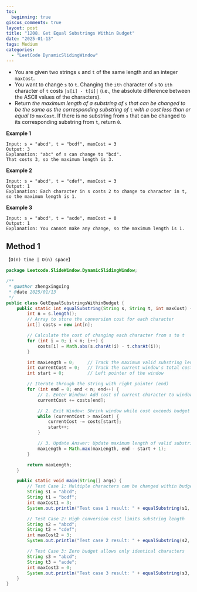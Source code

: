 ```yaml
---
toc:
  beginning: true
giscus_comments: true
layout: post
title: "1208. Get Equal Substrings Within Budget"
date: "2025-01-13"
tags: Medium
categories:
  - "LeetCode DynamicSlidingWindow"
---
```



- You are given two strings `s` and `t` of the same length and an integer `maxCost`.
- You want to change `s` to `t`. Changing the `ith` character of `s` to `ith` character of `t` costs `|s[i] - t[i]|` (i.e., the absolute difference between the ASCII values of the characters).
- Return *the maximum length of a substring of* `s` *that can be changed to be the same as the corresponding substring of* `t` *with a cost less than or equal to* `maxCost`. If there is no substring from `s` that can be changed to its corresponding substring from `t`, return `0`.

**Example 1**

```
Input: s = "abcd", t = "bcdf", maxCost = 3
Output: 3
Explanation: "abc" of s can change to "bcd".
That costs 3, so the maximum length is 3.
```

**Example 2**

```
Input: s = "abcd", t = "cdef", maxCost = 3
Output: 1
Explanation: Each character in s costs 2 to change to character in t,  so the maximum length is 1.
```

**Example 3**

```
Input: s = "abcd", t = "acde", maxCost = 0
Output: 1
Explanation: You cannot make any change, so the maximum length is 1.
```

## Method 1

```tex
【O(n) time | O(n) space】
```

```java
package Leetcode.SlideWindow.DynamicSlidingWindow;

/**
 * @author zhengxingxing
 * @date 2025/01/13
 */
public class GetEqualSubstringsWithinBudget {
    public static int equalSubstring(String s, String t, int maxCost) {
        int n = s.length();
        // Array to store the conversion cost for each character
        int[] costs = new int[n];

        // Calculate the cost of changing each character from s to t
        for (int i = 0; i < n; i++) {
            costs[i] = Math.abs(s.charAt(i) - t.charAt(i));
        }

        int maxLength = 0;     // Track the maximum valid substring length
        int currentCost = 0;   // Track the current window's total cost
        int start = 0;         // Left pointer of the window

        // Iterate through the string with right pointer (end)
        for (int end = 0; end < n; end++) {
            // 1. Enter Window: Add cost of current character to window
            currentCost += costs[end];

            // 2. Exit Window: Shrink window while cost exceeds budget
            while (currentCost > maxCost) {
                currentCost -= costs[start];
                start++;
            }

            // 3. Update Answer: Update maximum length of valid substring
            maxLength = Math.max(maxLength, end - start + 1);
        }

        return maxLength;
    }

    public static void main(String[] args) {
        // Test Case 1: Multiple characters can be changed within budget
        String s1 = "abcd";
        String t1 = "bcdf";
        int maxCost1 = 3;
        System.out.println("Test case 1 result: " + equalSubstring(s1, t1, maxCost1)); // Expected output: 3

        // Test Case 2: High conversion cost limits substring length
        String s2 = "abcd";
        String t2 = "cdef";
        int maxCost2 = 3;
        System.out.println("Test case 2 result: " + equalSubstring(s2, t2, maxCost2)); // Expected output: 1

        // Test Case 3: Zero budget allows only identical characters
        String s3 = "abcd";
        String t3 = "acde";
        int maxCost3 = 0;
        System.out.println("Test case 3 result: " + equalSubstring(s3, t3, maxCost3)); // Expected output: 1
    }
}
```





